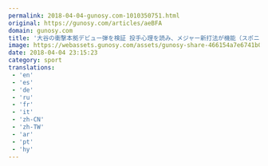 ```yaml
---
permalink: 2018-04-04-gunosy.com-1010350751.html
original: https://gunosy.com/articles/aeBFA
domain: gunosy.com
title: '大谷の衝撃本拠デビュー弾を検証 投手心理を読み、メジャー新打法が機能（スポニチアネックス） - グノシー'
image: https://webassets.gunosy.com/assets/gunosy-share-466154a7e6741b0dbc8895ceff97e34818892a0e7dbc05d641d2606f8820dd35.jpg
date: 2018-04-04 23:15:23
category: sport
translations: 
 - 'en'
 - 'es'
 - 'de'
 - 'ru'
 - 'fr'
 - 'it'
 - 'zh-CN'
 - 'zh-TW'
 - 'ar'
 - 'pt'
 - 'hy'
---
```


